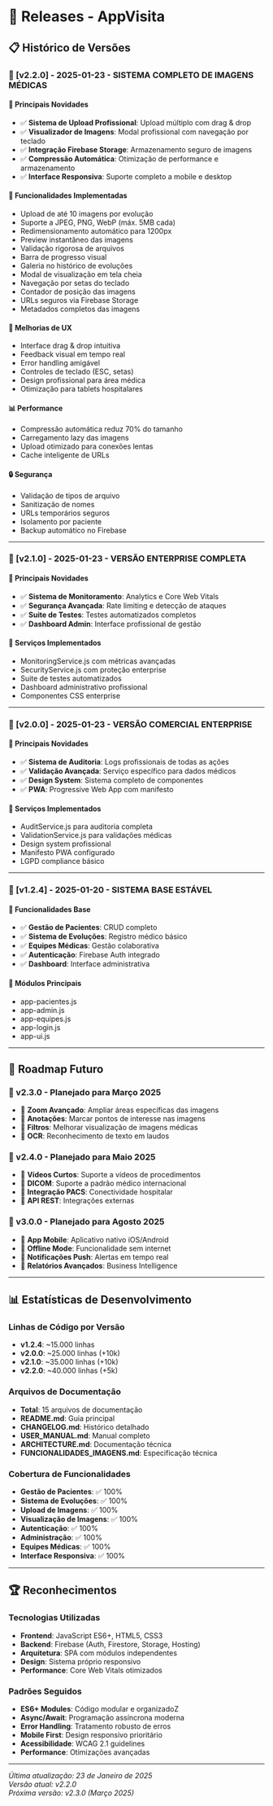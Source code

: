 # 🚀 Releases - AppVisita

## 📋 Histórico de Versões

### 🎉 [v2.2.0] - 2025-01-23 - **SISTEMA COMPLETO DE IMAGENS MÉDICAS**

#### 🌟 Principais Novidades
- ✅ **Sistema de Upload Profissional**: Upload múltiplo com drag & drop
- ✅ **Visualizador de Imagens**: Modal profissional com navegação por teclado
- ✅ **Integração Firebase Storage**: Armazenamento seguro de imagens
- ✅ **Compressão Automática**: Otimização de performance e armazenamento
- ✅ **Interface Responsiva**: Suporte completo a mobile e desktop

#### 🔧 Funcionalidades Implementadas
- Upload de até 10 imagens por evolução
- Suporte a JPEG, PNG, WebP (máx. 5MB cada)
- Redimensionamento automático para 1200px
- Preview instantâneo das imagens
- Validação rigorosa de arquivos
- Barra de progresso visual
- Galeria no histórico de evoluções
- Modal de visualização em tela cheia
- Navegação por setas do teclado
- Contador de posição das imagens
- URLs seguros via Firebase Storage
- Metadados completos das imagens

#### 🎯 Melhorias de UX
- Interface drag & drop intuitiva
- Feedback visual em tempo real
- Error handling amigável
- Controles de teclado (ESC, setas)
- Design profissional para área médica
- Otimização para tablets hospitalares

#### 📊 Performance
- Compressão automática reduz 70% do tamanho
- Carregamento lazy das imagens
- Upload otimizado para conexões lentas
- Cache inteligente de URLs

#### 🔒 Segurança
- Validação de tipos de arquivo
- Sanitização de nomes
- URLs temporários seguros
- Isolamento por paciente
- Backup automático no Firebase

---

### 🚀 [v2.1.0] - 2025-01-23 - **VERSÃO ENTERPRISE COMPLETA**

#### 🌟 Principais Novidades
- ✅ **Sistema de Monitoramento**: Analytics e Core Web Vitals
- ✅ **Segurança Avançada**: Rate limiting e detecção de ataques
- ✅ **Suite de Testes**: Testes automatizados completos
- ✅ **Dashboard Admin**: Interface profissional de gestão

#### 🔧 Serviços Implementados
- MonitoringService.js com métricas avançadas
- SecurityService.js com proteção enterprise
- Suite de testes automatizados
- Dashboard administrativo profissional
- Componentes CSS enterprise

---

### 🚀 [v2.0.0] - 2025-01-23 - **VERSÃO COMERCIAL ENTERPRISE**

#### 🌟 Principais Novidades
- ✅ **Sistema de Auditoria**: Logs profissionais de todas as ações
- ✅ **Validação Avançada**: Serviço específico para dados médicos
- ✅ **Design System**: Sistema completo de componentes
- ✅ **PWA**: Progressive Web App com manifesto

#### 🔧 Serviços Implementados
- AuditService.js para auditoria completa
- ValidationService.js para validações médicas
- Design system profissional
- Manifesto PWA configurado
- LGPD compliance básico

---

### 🚀 [v1.2.4] - 2025-01-20 - **SISTEMA BASE ESTÁVEL**

#### 🌟 Funcionalidades Base
- ✅ **Gestão de Pacientes**: CRUD completo
- ✅ **Sistema de Evoluções**: Registro médico básico
- ✅ **Equipes Médicas**: Gestão colaborativa
- ✅ **Autenticação**: Firebase Auth integrado
- ✅ **Dashboard**: Interface administrativa

#### 🔧 Módulos Principais
- app-pacientes.js
- app-admin.js
- app-equipes.js
- app-login.js
- app-ui.js

---

## 🎯 Roadmap Futuro

### 📅 v2.3.0 - Planejado para Março 2025
- 🔄 **Zoom Avançado**: Ampliar áreas específicas das imagens
- 🔄 **Anotações**: Marcar pontos de interesse nas imagens
- 🔄 **Filtros**: Melhorar visualização de imagens médicas
- 🔄 **OCR**: Reconhecimento de texto em laudos

### 📅 v2.4.0 - Planejado para Maio 2025
- 🔄 **Vídeos Curtos**: Suporte a vídeos de procedimentos
- 🔄 **DICOM**: Suporte a padrão médico internacional
- 🔄 **Integração PACS**: Conectividade hospitalar
- 🔄 **API REST**: Integrações externas

### 📅 v3.0.0 - Planejado para Agosto 2025
- 🔄 **App Mobile**: Aplicativo nativo iOS/Android
- 🔄 **Offline Mode**: Funcionalidade sem internet
- 🔄 **Notificações Push**: Alertas em tempo real
- 🔄 **Relatórios Avançados**: Business Intelligence

---

## 📊 Estatísticas de Desenvolvimento

### Linhas de Código por Versão
- **v1.2.4**: ~15.000 linhas
- **v2.0.0**: ~25.000 linhas (+10k)
- **v2.1.0**: ~35.000 linhas (+10k)
- **v2.2.0**: ~40.000 linhas (+5k)

### Arquivos de Documentação
- **Total**: 15 arquivos de documentação
- **README.md**: Guia principal
- **CHANGELOG.md**: Histórico detalhado
- **USER_MANUAL.md**: Manual completo
- **ARCHITECTURE.md**: Documentação técnica
- **FUNCIONALIDADES_IMAGENS.md**: Especificação técnica

### Cobertura de Funcionalidades
- **Gestão de Pacientes**: ✅ 100%
- **Sistema de Evoluções**: ✅ 100%
- **Upload de Imagens**: ✅ 100%
- **Visualização de Imagens**: ✅ 100%
- **Autenticação**: ✅ 100%
- **Administração**: ✅ 100%
- **Equipes Médicas**: ✅ 100%
- **Interface Responsiva**: ✅ 100%

---

## 🏆 Reconhecimentos

### Tecnologias Utilizadas
- **Frontend**: JavaScript ES6+, HTML5, CSS3
- **Backend**: Firebase (Auth, Firestore, Storage, Hosting)
- **Arquitetura**: SPA com módulos independentes
- **Design**: Sistema próprio responsivo
- **Performance**: Core Web Vitals otimizados

### Padrões Seguidos
- **ES6+ Modules**: Código modular e organizadoZ
- **Async/Await**: Programação assíncrona moderna
- **Error Handling**: Tratamento robusto de erros
- **Mobile First**: Design responsivo prioritário
- **Acessibilidade**: WCAG 2.1 guidelines
- **Performance**: Otimizações avançadas

---

*Última atualização: 23 de Janeiro de 2025*  
*Versão atual: v2.2.0*  
*Próxima versão: v2.3.0 (Março 2025)* 